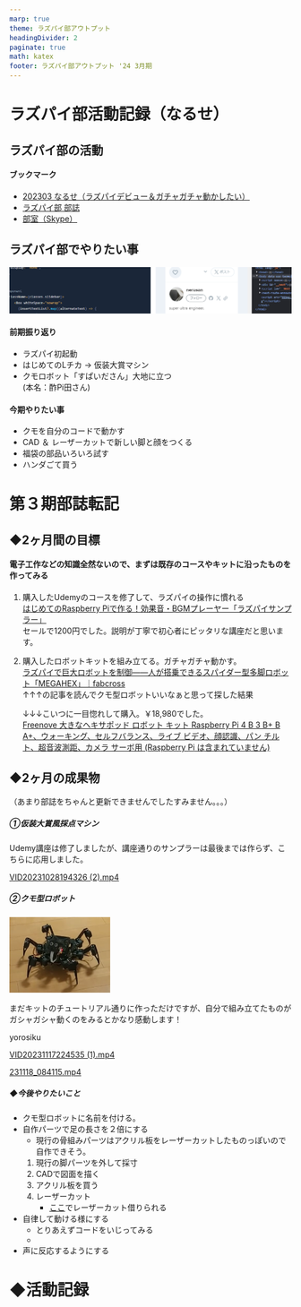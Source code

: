 ```yaml
---
marp: true
theme: ラズパイ部アウトプット
headingDivider: 2
paginate: true
math: katex
footer: ラズパイ部アウトプット '24 3月期
---
```


# ラズパイ部活動記録（なるせ）
<!-- _class: title -->
<!-- _paginate: false -->

## ラズパイ部の活動

#### ブックマーク

- [202303 なるせ（ラズパイデビュー＆ガチャガチャ動かしたい）](https://www.notion.so/202303-23b800a7b7a445efbb64b98b9a1dcb0f?pvs=21)
- [ラズパイ部 部誌](https://www.notion.so/2beac71586a740b890e87e619e6db8f9?pvs=21)
- [部室（Skype）](https://join.skype.com/wK2mGYOpXwct)

## ラズパイ部でやりたい事

![alt text](images/image4_ラズパイ部アウトプット.png)

<div class="twocolumnview"><div>

#### 前期振り返り

- ラズパイ初起動
- はじめてのLチカ → 仮装大賞マシン
- クモロボット「すぱいださん」大地に立つ  \
(本名：酢Pi田さん)

</div><div>

#### 今期やりたい事

- クモを自分のコードで動かす
- CAD ＆ レーザーカットで新しい脚と顔をつくる
- 福袋の部品いろいろ試す
- ハンダごて買う

</div></div>

# 第３期部誌転記

## ◆2ヶ月間の目標

#### 電子工作などの知識全然ないので、まずは既存のコースやキットに沿ったものを作ってみる

1. 購入したUdemyのコースを修了して、ラズパイの操作に慣れる  \
    [はじめてのRaspberry Piで作る！効果音・BGMプレーヤー「ラズパイサンプラー」](https://www.udemy.com/course/raspi-sampler/)  \
    セールで1200円でした。説明が丁寧で初心者にピッタリな講座だと思います。

2. 購入したロボットキットを組み立てる。ガチャガチャ動かす。  \
    [ラズパイで巨大ロボットを制御——人が搭乗できるスパイダー型多脚ロボット「MEGAHEX」｜fabcross](https://fabcross.jp/news/2023/20230412_raspberrypi_spiderrobot_megahex.html)  \
    ↑↑↑の記事を読んでクモ型ロボットいいなぁと思って探した結果

    ↓↓↓こいつに一目惚れして購入。￥18,980でした。  \
    [Freenove 大きなヘキサポッド ロボット キット Raspberry Pi 4 B 3 B+ B A+、ウォーキング、セルフバランス、ライブ ビデオ、顔認識、パン チルト、超音波測距、カメラ サーボ用 (Raspberry Pi は含まれていません)](https://www.amazon.co.jp/gp/product/B08M5DXS2P/ref=ppx_yo_dt_b_asin_title_o02_s00?ie=UTF8&psc=1)

## ◆2ヶ月の成果物

（あまり部誌をちゃんと更新できませんでしたすみません。。。）

##### ①仮装大賞風採点マシン

Udemy講座は修了しましたが、講座通りのサンプラーは最後までは作らず、こちらに応用しました。

[VID20231028194326 (2).mp4](https://prod-files-secure.s3.us-west-2.amazonaws.com/53c545b9-40b0-40d4-b82f-86ff1afd44dd/1d5d8ae7-9779-4fe3-a1da-71ea6e0e16d7/VID20231028194326_(2).mp4)

##### ②クモ型ロボット

<div class="twocolumnview"><div style="width: 180px;">

![alt text](images/image4_ラズパイ部アウトプット-1.png)

</div><div>

まだキットのチュートリアル通りに作っただけですが、自分で組み立てたものがガシャガシャ動くのをみるとかなり感動します！

</div><div>

yorosiku

</div></div>

[VID20231117224535 (1).mp4](https://prod-files-secure.s3.us-west-2.amazonaws.com/53c545b9-40b0-40d4-b82f-86ff1afd44dd/3f7bdf5b-d307-4a18-906f-e5370df83947/VID20231117224535_(1).mp4)

[231118_084115.mp4](https://prod-files-secure.s3.us-west-2.amazonaws.com/53c545b9-40b0-40d4-b82f-86ff1afd44dd/71b8aeb4-b8d7-4c9c-a9bb-1b84706852bf/231118_084115.mp4)

##### ◆今後やりたいこと

- クモ型ロボットに名前を付ける。
- 自作パーツで足の長さを２倍にする
    - 現行の骨組みパーツはアクリル板をレーザーカットしたものっぽいので自作できそう。
    1. 現行の脚パーツを外して採寸
    2. CADで図面を描く
    3. アクリル板を買う
    4. レーザーカット
        - [ここ](https://co-box.info/access/)でレーザーカット借りられる
- 自律して動ける様にする
    - とりあえずコードをいじってみる
    -
- 声に反応するようにする

# ◆活動記録
